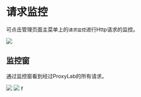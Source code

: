 # 请求监控

可点击管理页面主菜单上的`请求监控`进行Http请求的监控。

<img src="https://img.yzcdn.cn/public_files/2018/04/18/018a02a64a1c149cae5914b310dee6a7.png" />

## 监控窗

通过监控窗看到经过ProxyLab的所有请求。

<img src="https://img.yzcdn.cn/public_files/2018/04/18/6403c00e803a3496a2b93144141cf407.png">

<img src="https://img.yzcdn.cn/public_files/2018/04/18/1e44bd5616908209bf59e47681b138e8.png">
f